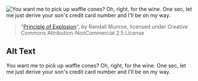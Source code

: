 ![You want me to pick up waffle cones? Oh, right, for the wine. One sec, let me just derive your son's credit card number and I'll be on my way.](https://imgs.xkcd.com/comics/principle_of_explosion.png)
> "[Principle of Explosion](https://xkcd.com/704/)", by Randall Munroe, licensed under Creative Commons Attribution-NonCommercial 2.5 License

## Alt Text
You want me to pick up waffle cones? Oh, right, for the wine. One sec, let me just derive your son's credit card number and I'll be on my way.
